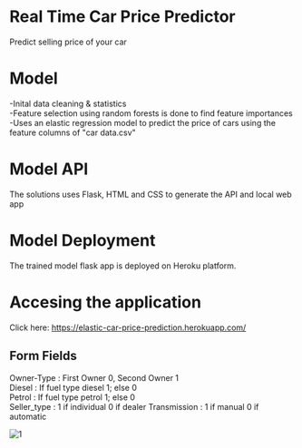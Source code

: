 # Real Time Car Price Predictor
Predict selling price of your car

# Model
-Inital data cleaning & statistics  
-Feature selection using random forests is done to find feature importances  
-Uses an elastic regression model to predict the price of cars using the feature columns of "car data.csv"

# Model API
The solutions uses Flask, HTML and CSS to generate the API and local web app

# Model Deployment
The trained model flask app is deployed on Heroku platform. 

# Accesing the application
Click here: https://elastic-car-price-prediction.herokuapp.com/ 

## Form Fields
Owner-Type : First Owner 0, Second Owner 1  
Diesel : If fuel type diesel 1; else 0  
Petrol : If fuel type petrol 1; else 0  
Seller_type : 1 if individual 0 if dealer
Transmission : 1 if manual 0 if automatic

![1](https://user-images.githubusercontent.com/31846605/100237390-e1facb00-2f54-11eb-9f35-42dcce8039ed.png)


